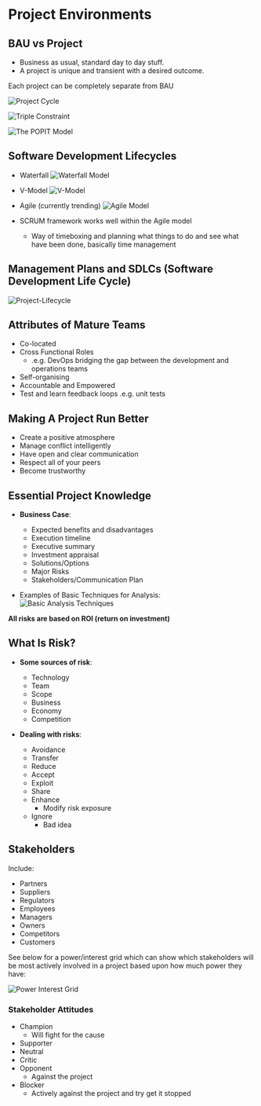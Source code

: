 # Project Environments

## BAU vs Project

* Business as usual, standard day to day stuff.
* A project is unique and transient with a desired outcome.

Each project can be completely separate from BAU

![](Images/Project-Cycle.png "Project Cycle")

![](Images/Triple-Constraint.png "Triple Constraint")


![](Images/POPIT-Model.png "The POPIT Model")


## Software Development Lifecycles
* Waterfall
![](Images/Waterfall-Model.png "Waterfall Model")

* V-Model
![](Images/V-Model.png "V-Model")
* Agile (currently trending)
 ![](Images/Agile-Model.png "Agile Model")

 * SCRUM framework works well within the Agile model
	* Way of timeboxing and planning what things to do and see what have been done, basically time management


## Management Plans and SDLCs (Software Development Life Cycle)

![](Images/Project-Lifecycle.png "Project-Lifecycle")

## Attributes of Mature Teams
* Co-located
* Cross Functional Roles
	* .e.g. DevOps bridging the gap between the development and operations teams
* Self-organising
* Accountable and Empowered
* Test and learn feedback loops .e.g. unit tests

## Making A Project Run Better
* Create a positive atmosphere
* Manage conflict intelligently
* Have open and clear communication
* Respect all of your peers
* Become trustworthy

## Essential Project Knowledge
* **Business Case**:
	* Expected benefits and disadvantages
	* Execution timeline
	* Executive summary
	* Investment appraisal
	* Solutions/Options
	* Major Risks
	* Stakeholders/Communication Plan

* Examples of Basic Techniques for Analysis:
 ![](Images/Basic-Analysis-Techniques.png "Basic Analysis Techniques")

**All risks are based on ROI (return on investment)**

## What Is Risk?

* **Some sources of risk**:
	* Technology
	* Team
	* Scope
	* Business
	* Economy
	* Competition

* **Dealing with risks**:
	* Avoidance
	* Transfer
	* Reduce
	* Accept
	* Exploit
	* Share
	* Enhance
		* Modify risk exposure
	* Ignore
		* Bad idea

## Stakeholders

Include:
* Partners
* Suppliers
* Regulators
* Employees
* Managers
* Owners
* Competitors
* Customers

See below for a power/interest grid which can show which stakeholders will be most actively involved in a project based upon how much power they have:

![](Images/Power-Interest-Grid.png "Power Interest Grid")

### Stakeholder Attitudes
* Champion
	* Will fight for the cause
* Supporter
* Neutral
* Critic
* Opponent
	* Against the project
* Blocker
	* Actively against the project and try get it stopped


